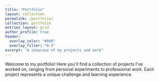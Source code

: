 ```yaml
---
title: "Portfolio"
layout: collection
permalink: /portfolio/
collection: portfolio
entries_layout: grid
author_profile: true
header:
  overlay_color: "#000"
  overlay_filter: "0.5"
excerpt: "A showcase of my projects and work"
---
```


Welcome to my portfolio! Here you'll find a collection of projects I've worked on, ranging from personal experiments to professional work. Each project represents a unique challenge and learning experience.

